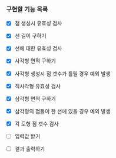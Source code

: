 ### 구현할 기능 목록
- [x] 점 생성시 유효성 검사
- [x] 선 길이 구하기
- [x] 선에 대한 유효성 검사
- [x] 사각형 면적 구하기
- [x] 사각형 생성시 점 갯수가 틀릴 경우 예외 발생
- [x] 직사각형 유효성 검사
- [x] 삼각형 면적 구하기
- [x] 삼각형의 점들이 한 선에 있을 경우 예외 발생
- [x] 각 도형 점 갯수 검사
- [ ] 입력값 받기
- [ ] 결과 출력하기



